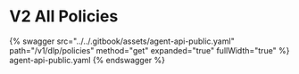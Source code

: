 # V2 All Policies

{% swagger src="../../.gitbook/assets/agent-api-public.yaml" path="/v1/dlp/policies" method="get" expanded="true" fullWidth="true" %} agent-api-public.yaml {% endswagger %}